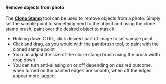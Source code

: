#### Remove objects from photo

The [**Clone Stamp**](clone.md) tool can be used to remove objects from a photo. Simply set the sample point to something next to the object and using the clone stamp brush, paint over the desired object to mask it. 
*	Holding down CTRL, click desired part of image to set sample point
*	Click and drag, as you would with the paintbrush tool, to paint with the cloned sample point
*	You can adjust the size of the clone stamp brush using the brush width drop down
*	You can turn anti-aliasing on or off depending on desired outcome, when turned on the painted edges are smooth, when off the edges appear more jagged.

